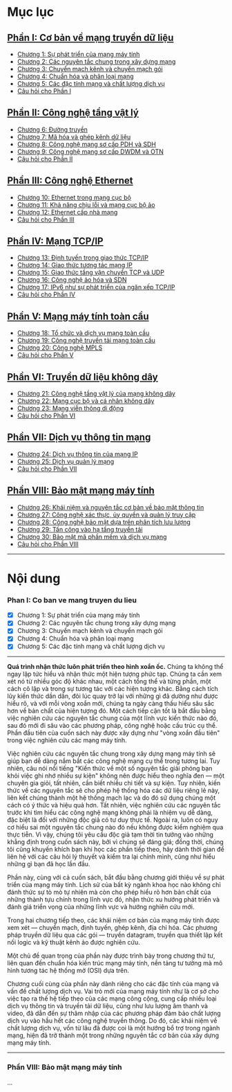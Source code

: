 # Mục lục

## [Phần I: Cơ bản về mạng truyền dữ liệu](#phan-i-co-ban-ve-mang-truyen-du-lieu)
- [Chương 1: Sự phát triển của mạng máy tính](#chương-1-sự-phát-triển-của-mạng-máy-tính)
- [Chương 2: Các nguyên tắc chung trong xây dựng mạng](#chương-2-các-nguyên-tắc-chung-trong-xây-dựng-mạng)
- [Chương 3: Chuyển mạch kênh và chuyển mạch gói](#chương-3-chuyển-mạch-kênh-và-chuyển-mạch-gói)
- [Chương 4: Chuẩn hóa và phân loại mạng](#chương-4-chuẩn-hóa-và-phân-loại-mạng)
- [Chương 5: Các đặc tính mạng và chất lượng dịch vụ](#chương-5-các-đặc-tính-mạng-và-chất-lượng-dịch-vụ)
- [Câu hỏi cho Phần I](#câu-hỏi-cho-phần-i)

## [Phần II: Công nghệ tầng vật lý](#phần-ii-công-nghệ-tầng-vật-lý)
- [Chương 6: Đường truyền](#chương-6-đường-truyền)
- [Chương 7: Mã hóa và ghép kênh dữ liệu](#chương-7-mã-hóa-và-ghép-kênh-dữ-liệu)
- [Chương 8: Công nghệ mạng sơ cấp PDH và SDH](#chương-8-công-nghệ-mạng-sơ-cấp-pdh-và-sdh)
- [Chương 9: Công nghệ mạng sơ cấp DWDM và OTN](#chương-9-công-nghệ-mạng-sơ-cấp-dwdm-và-otn)
- [Câu hỏi cho Phần II](#câu-hỏi-cho-phần-ii)

## [Phần III: Công nghệ Ethernet](#phần-iii-công-nghệ-ethernet)
- [Chương 10: Ethernet trong mạng cục bộ](#chương-10-ethernet-trong-mạng-cục-bộ)
- [Chương 11: Khả năng chịu lỗi và mạng cục bộ ảo](#chương-11-khả-năng-chịu-lỗi-và-mạng-cục-bộ-ảo)
- [Chương 12: Ethernet cấp nhà mạng](#chương-12-ethernet-cấp-nhà-mạng)
- [Câu hỏi cho Phần III](#câu-hỏi-cho-phần-iii)

## [Phần IV: Mạng TCP/IP](#phần-iv-mạng-tcpip)
- [Chương 13: Định tuyến trong giao thức TCP/IP](#chương-13-định-tuyến-trong-giao-thức-tcpip)
- [Chương 14: Giao thức tương tác mạng IP](#chương-14-giao-thức-tương-tác-mạng-ip)
- [Chương 15: Giao thức tầng vận chuyển TCP và UDP](#chương-15-giao-thức-tầng-vận-chuyển-tcp-và-udp)
- [Chương 16: Công nghệ ảo hóa và SDN](#chương-16-công-nghệ-ảo-hóa-và-sdn)
- [Chương 17: IPv6 như sự phát triển của ngăn xếp TCP/IP](#chương-17-ipv6-như-sự-phát-triển-của-ngăn-xếp-tcpip)
- [Câu hỏi cho Phần IV](#câu-hỏi-cho-phần-iv)

## [Phần V: Mạng máy tính toàn cầu](#phần-v-mạng-máy-tính-toàn-cầu)
- [Chương 18: Tổ chức và dịch vụ mạng toàn cầu](#chương-18-tổ-chức-và-dịch-vụ-mạng-toàn-cầu)
- [Chương 19: Công nghệ truyền tải mạng toàn cầu](#chương-19-công-nghệ-truyền-tải-mạng-toàn-cầu)
- [Chương 20: Công nghệ MPLS](#chương-20-công-nghệ-mpls)
- [Câu hỏi cho Phần V](#câu-hỏi-cho-phần-v)

## [Phần VI: Truyền dữ liệu không dây](#phần-vi-truyền-dữ-liệu-không-dây)
- [Chương 21: Công nghệ tầng vật lý của mạng không dây](#chương-21-công-nghệ-tầng-vật-lý-của-mạng-không-dây)
- [Chương 22: Mạng cục bộ và cá nhân không dây](#chương-22-mạng-cục-bộ-và-cá-nhân-không-dây)
- [Chương 23: Mạng viễn thông di động](#chương-23-mạng-viễn-thông-di-động)
- [Câu hỏi cho Phần VI](#câu-hỏi-cho-phần-vi)

## [Phần VII: Dịch vụ thông tin mạng](#phần-vii-dịch-vụ-thông-tin-mạng)
- [Chương 24: Dịch vụ thông tin của mạng IP](#chương-24-dịch-vụ-thông-tin-của-mạng-ip)
- [Chương 25: Dịch vụ quản lý mạng](#chương-25-dịch-vụ-quản-lý-mạng)
- [Câu hỏi cho Phần VII](#câu-hỏi-cho-phần-vii)

## [Phần VIII: Bảo mật mạng máy tính](#phần-viii-bảo-mật-mạng-máy-tính)
- [Chương 26: Khái niệm và nguyên tắc cơ bản về bảo mật thông tin](#chương-26-khái-niệm-và-nguyên-tắc-cơ-bản-về-bảo-mật-thông-tin)
- [Chương 27: Công nghệ xác thực, ủy quyền và quản lý truy cập](#chương-27-công-nghệ-xác-thực-ủy-quyền-và-quản-lý-truy-cập)
- [Chương 28: Công nghệ bảo mật dựa trên phân tích lưu lượng](#chương-28-công-nghệ-bảo-mật-dựa-trên-phân-tích-lưu-lượng)
- [Chương 29: Tấn công vào hạ tầng truyền tải](#chương-29-tấn-công-vào-hạ-tầng-truyền-tải)
- [Chương 30: Bảo mật mã phần mềm và dịch vụ mạng](#chương-30-bảo-mật-mã-phần-mềm-và-dịch-vụ-mạng)
- [Câu hỏi cho Phần VIII](#câu-hỏi-cho-phần-viii)

---

# Nội dung

### Phan I: Co ban ve mang truyen du lieu

- [x] Chương 1: Sự phát triển của mạng máy tính
- [x] Chương 2: Các nguyên tắc chung trong xây dựng mạng
- [x] Chương 3: Chuyển mạch kênh và chuyển mạch gói
- [x] Chương 4: Chuẩn hóa và phân loại mạng
- [x] Chương 5: Các đặc tính mạng và chất lượng dịch vụ

---

**Quá trình nhận thức luôn phát triển theo hình xoắn ốc.** Chúng ta không thể ngay lập tức hiểu và nhận thức một hiện tượng phức tạp. Chúng ta cần xem xét nó từ nhiều góc độ khác nhau, một cách tổng thể và từng phần, một cách cô lập và trong sự tương tác với các hiện tượng khác. Bằng cách tích lũy kiến thức dần dần, đôi lúc quay trở lại với những gì đã dường như được hiểu rõ, và với mỗi vòng xoắn mới, chúng ta ngày càng thấu hiểu sâu sắc hơn về bản chất của hiện tượng đó. Một cách tiếp cận tốt là bắt đầu bằng việc nghiên cứu các nguyên tắc chung của một lĩnh vực kiến thức nào đó, sau đó mới đi sâu vào các phương pháp, công nghệ hoặc cấu trúc cụ thể. Phần đầu tiên của cuốn sách này được xây dựng như "vòng xoắn đầu tiên" trong việc nghiên cứu các mạng máy tính.

Việc nghiên cứu các nguyên tắc chung trong xây dựng mạng máy tính sẽ giúp bạn dễ dàng nắm bắt các công nghệ mạng cụ thể trong tương lai. Tuy nhiên, câu nói nổi tiếng "Kiến thức về một số nguyên tắc giải phóng bạn khỏi việc ghi nhớ nhiều sự kiện" không nên được hiểu theo nghĩa đen — một chuyên gia giỏi, tất nhiên, cần biết nhiều chi tiết và sự kiện. Tuy nhiên, kiến thức về các nguyên tắc sẽ cho phép hệ thống hóa các dữ liệu riêng lẻ này, liên kết chúng thành một hệ thống mạch lạc và do đó sử dụng chúng một cách có ý thức và hiệu quả hơn. Tất nhiên, việc nghiên cứu các nguyên tắc trước khi tìm hiểu các công nghệ mạng không phải là nhiệm vụ dễ dàng, đặc biệt là đối với những độc giả có tư duy thực tế. Ngoài ra, luôn có nguy cơ hiểu sai một nguyên tắc chung nào đó nếu không được kiểm nghiệm qua thực tiễn. Vì vậy, chúng tôi yêu cầu độc giả tạm thời tin tưởng vào những khẳng định trong cuốn sách này, bởi vì chúng sẽ đáng giá; đồng thời, chúng tôi cũng khuyến khích bạn khi học các phần tiếp theo, hãy dành thời gian để liên hệ với các câu hỏi lý thuyết và kiểm tra lại chính mình, cũng như hiểu những gì bạn đã học lần đầu.

Phần này, cùng với cả cuốn sách, bắt đầu bằng chương giới thiệu về sự phát triển của mạng máy tính. Lịch sử của bất kỳ ngành khoa học nào không chỉ đánh thức sự tò mò tự nhiên mà còn cho phép hiểu rõ hơn bản chất của những thành tựu chính trong lĩnh vực đó, nhận thức xu hướng phát triển và đánh giá triển vọng của những lĩnh vực và hướng nghiên cứu mới.

Trong hai chương tiếp theo, các khái niệm cơ bản của mạng máy tính được xem xét — chuyển mạch, định tuyến, ghép kênh, địa chỉ hóa. Các phương pháp truyền dữ liệu qua các gói — truyền datagram, truyền qua thiết lập kết nối logic và kỹ thuật kênh ảo được nghiên cứu.

Một chủ đề quan trọng của phần này được trình bày trong chương thứ tư, liên quan đến chuẩn hóa kiến trúc mạng máy tính, nền tảng tư tưởng mà mô hình tương tác hệ thống mở (OSI) dựa trên.

Chương cuối cùng của phần này dành riêng cho các đặc tính của mạng và vấn đề chất lượng dịch vụ. Vai trò mới của mạng máy tính như là cơ sở cho việc tạo ra thế hệ tiếp theo của các mạng công cộng, cung cấp nhiều loại dịch vụ thông tin và truyền tải dữ liệu, cũng như lưu lượng âm thanh và video, đã dẫn đến sự thâm nhập của các phương pháp đảm bảo chất lượng dịch vụ vào hầu hết các công nghệ truyền thông. Do đó, các khái niệm về chất lượng dịch vụ, vốn từ lâu đã được coi là một hướng bổ trợ trong ngành mạng, hiện đã trở thành một trong những nguyên tắc cơ bản của xây dựng mạng máy tính.

--- 

### Phần VIII: Bảo mật mạng máy tính
...
